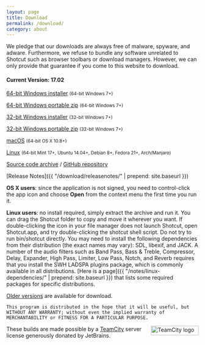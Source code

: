 ```yaml
---
layout: page
title: Download
permalink: /download/
category: about
---
```


We pledge that our downloads are always free of
malware, spyware, and adware. Furthermore, we refuse to bundle any software
unrelated to Shotcut such as browser toolbars or download managers.
However, we can only provide that guarantee if you come to this website
to download.

<!-- Shotcut Responsive -->
<ins class="adsbygoogle"
    style="display:block"
    data-ad-client="ca-pub-1305424236533187"
    data-ad-slot="3403753557"
    data-ad-format="auto"></ins>
<script>
(adsbygoogle = window.adsbygoogle || []).push({});
</script>

#### Current Version: 17.02

[64-bit Windows installer](https://github.com/mltframework/shotcut/releases/download/v17.02/shotcut-win64-170205.exe)
<small>(64-bit Windows 7+)</small>

[64-bit Windows portable zip](https://github.com/mltframework/shotcut/releases/download/v17.02/shotcut-win64-170205.zip)
<small>(64-bit Windows 7+)</small>

[32-bit Windows installer](https://github.com/mltframework/shotcut/releases/download/v17.02/shotcut-win32-170205.exe)
<small>(32-bit Windows 7+)</small>

[32-bit Windows portable zip](https://github.com/mltframework/shotcut/releases/download/v17.02/shotcut-win32-170205.zip)
<small>(32-bit Windows 7+)</small>

[macOS](https://github.com/mltframework/shotcut/releases/download/v17.02/shotcut-osx-x86_64-170205.dmg)
<small>(64-bit OS X 10.8+)</small>

[Linux](https://github.com/mltframework/shotcut/releases/download/v17.02/shotcut-linux-x86_64-170205.tar.bz2)
<small>(64-bit Mint 17+, Ubuntu 14.04+, Debian 8+, Fedora 21+, Arch/Manjaro)</small>

[Source code
archive](https://github.com/mltframework/shotcut/releases/download/v17.02/shotcut-src-170205.tar.bz2)
/ [GitHub repository](https://github.com/mltframework/shotcut)

[Release Notes]({{ "/download/releasenotes/" | prepend: site.baseurl }})

**OS X users**: since the application is not signed, you need to
control-click the app icon and choose **Open** from the context menu the
first time you run it.

**Linux users**: no install required, simply extract the archive and run
it. You can drag the Shotcut folder to copy and move it wherever you
want. If double-clicking the icon in your file manager does not launch
Shotcut, open Shotcut.app, and try double-clicking the shotcut shell
script. Do not try to run bin/shotcut directly. You may need to install
the following dependencies from their distribution (the exact names may
vary): SDL, libexif, and JACK. A number of the audio filters such as
Band Pass, Bass & Treble, Compressor, Delay, Expander, High Pass, Limiter,
Low Pass, Notch, and Reverb requires that you install the SWH LADSPA plugins
package, which is commonly available in all distributions.
[Here is a page]({{ "/notes/linux-dependencies/" | prepend: site.baseurl }}) that lists some required packages
for specific distributions.

[Older versions](https://github.com/mltframework/shotcut/releases/) are
available for download.

`This program is distributed in the hope that it will be useful, but
WITHOUT ANY WARRANTY; without even the implied warranty of MERCHANTABILITY
or FITNESS FOR A PARTICULAR PURPOSE.`

<a href="https://www.jetbrains.com/teamcity/"><img
width="125" alt="TeamCity logo" src="{{ site.baseurl }}/assets/img/logo_teamcity.png"
style="border: 0px; float: right; margin-left: 10px" title="JetBrains TeamCity" height="25"></a>
These builds are made possible by a <a href="https://www.jetbrains.com/teamcity/">TeamCity</a> server license generously donated by JetBrains.
